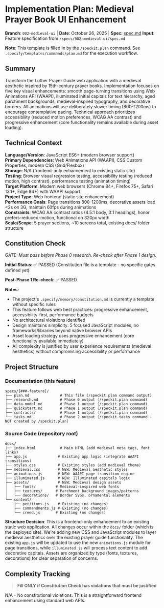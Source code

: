 # Implementation Plan: Medieval Prayer Book UI Enhancement

**Branch**: `002-medieval-ui` | **Date**: October 26, 2025 | **Spec**: [spec.md](spec.md)
**Input**: Feature specification from `/specs/002-medieval-ui/spec.md`

**Note**: This template is filled in by the `/speckit.plan` command. See `.specify/templates/commands/plan.md` for the execution workflow.

## Summary

Transform the Luther Prayer Guide web application with a medieval aesthetic inspired by 15th-century prayer books. Implementation focuses on five key visual enhancements: smooth page-turning transitions using Web Animations API (WAAPI), illuminated initial capitals for text hierarchy, aged parchment backgrounds, medieval-inspired typography, and decorative borders. All animations will use deliberately slower timing (800-1200ms) to encourage contemplative pacing. Technical approach prioritizes accessibility (reduced motion preferences, WCAG AA contrast) and progressive enhancement (core functionality remains available during asset loading).

## Technical Context

**Language/Version**: JavaScript ES6+ (modern browser support)  
**Primary Dependencies**: Web Animations API (WAAPI), CSS Custom Properties, modern CSS (Grid/Flexbox)  
**Storage**: N/A (frontend-only enhancement to existing static site)  
**Testing**: Browser visual regression testing, accessibility testing (reduced motion, high contrast), performance testing (animation timing)  
**Target Platform**: Modern web browsers (Chrome 84+, Firefox 75+, Safari 13.1+, Edge 84+) with WAAPI support  
**Project Type**: Web frontend (static site enhancement)  
**Performance Goals**: Page transitions 800-1200ms, decorative assets load <2s on 3G, maintain 60fps during animations  
**Constraints**: WCAG AA contrast ratios (4.5:1 body, 3:1 headings), honor prefers-reduced-motion, functional on 320px width  
**Scale/Scope**: 5 prayer sections, ~10 screens total, existing docs/ folder structure

## Constitution Check

*GATE: Must pass before Phase 0 research. Re-check after Phase 1 design.*

**Initial Status**: ✅ PASSED (Constitution file is a template - no specific gates defined yet)

**Post-Phase 1 Re-check**: ✅ PASSED

**Notes**: 
- The project's `.specify/memory/constitution.md` is currently a template without specific rules
- This feature follows web best practices: progressive enhancement, accessibility-first, performance budgets
- No architectural violations identified
- Design maintains simplicity: 5 focused JavaScript modules, no frameworks/libraries beyond native browser APIs
- Asset loading strategy uses progressive enhancement (core functionality available immediately)
- All complexity is justified by user experience requirements (medieval aesthetics) without compromising accessibility or performance

## Project Structure

### Documentation (this feature)

```text
specs/[###-feature]/
├── plan.md              # This file (/speckit.plan command output)
├── research.md          # Phase 0 output (/speckit.plan command)
├── data-model.md        # Phase 1 output (/speckit.plan command)
├── quickstart.md        # Phase 1 output (/speckit.plan command)
├── contracts/           # Phase 1 output (/speckit.plan command)
└── tasks.md             # Phase 2 output (/speckit.tasks command - NOT created by /speckit.plan)
```

### Source Code (repository root)

```text
docs/
├── index.html           # Main HTML (add medieval meta tags, font links)
├── app.js              # Existing app logic (integrate WAAPI transitions)
├── styles.css          # Existing styles (add medieval theme)
├── medieval.css        # NEW: Medieval aesthetic styles
├── animations.js       # NEW: WAAPI page transition engine
├── illuminated.js      # NEW: Illuminated capitals logic
├── assets/             # NEW: Medieval design assets
│   ├── fonts/         # Medieval-inspired web fonts
│   ├── textures/      # Parchment background images/patterns
│   └── decorations/   # Border SVGs, ornamental elements
└── content/
    ├── petitions.js    # Existing (no changes)
    ├── commandments.js # Existing (no changes)
    └── creed.js       # Existing (no changes)
```

**Structure Decision**: This is a frontend-only enhancement to an existing static web application. All changes occur within the `docs/` folder (which is the deployed site). We're adding new CSS and JavaScript modules to layer medieval aesthetics over the existing prayer guide functionality. The existing `app.js` will be updated to use the new `animations.js` module for page transitions, while `illuminated.js` will process text content to add decorative capitals. Assets are organized by type (fonts, textures, decorations) for clear separation of concerns.

## Complexity Tracking

> **Fill ONLY if Constitution Check has violations that must be justified**

N/A - No constitutional violations. This is a straightforward frontend enhancement using standard web APIs.
